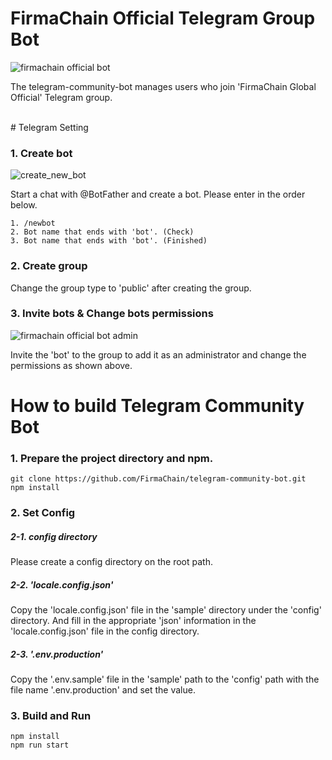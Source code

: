# FirmaChain Official Telegram Group Bot
![firmachain official bot](https://user-images.githubusercontent.com/93503020/163318773-268e9605-5e9f-4004-b2fa-0a3c05b7545c.png)
<p>
The telegram-community-bot manages users who join 'FirmaChain Global Official' Telegram group.
</p>
</br>
# Telegram Setting

### 1. Create bot
![create_new_bot](https://user-images.githubusercontent.com/93503020/163318906-4ff53d84-d915-47ca-8175-46cf06993a13.png)

<p>
Start a chat with @BotFather and create a bot.
Please enter in the order below.
</p>

```
1. /newbot
2. Bot name that ends with 'bot'. (Check)
3. Bot name that ends with 'bot'. (Finished)
```

### 2. Create group
Change the group type to 'public' after creating the group.

### 3. Invite bots & Change bots permissions
![firmachain official bot admin](https://user-images.githubusercontent.com/93503020/163318929-4e36ea22-9ecf-4f8d-a4ed-466507985689.png)

<p>
Invite the 'bot' to the group to add it as an administrator and change the permissions as shown above.
</p>

# How to build Telegram Community Bot
###  1. Prepare the project directory and npm.
```
git clone https://github.com/FirmaChain/telegram-community-bot.git
npm install
```

### 2. Set Config
##### 2-1. config directory
Please create a config directory on the root path.

##### 2-2. 'locale.config.json'
Copy the 'locale.config.json' file in the 'sample' directory under the 'config' directory.
And fill in the appropriate 'json' information in the 'locale.config.json' file in the config directory.

##### 2-3. '.env.production'
Copy the '.env.sample' file in the 'sample' path to the 'config' path with the file name '.env.production' and set the value.

### 3. Build and Run
```
npm install
npm run start
```

